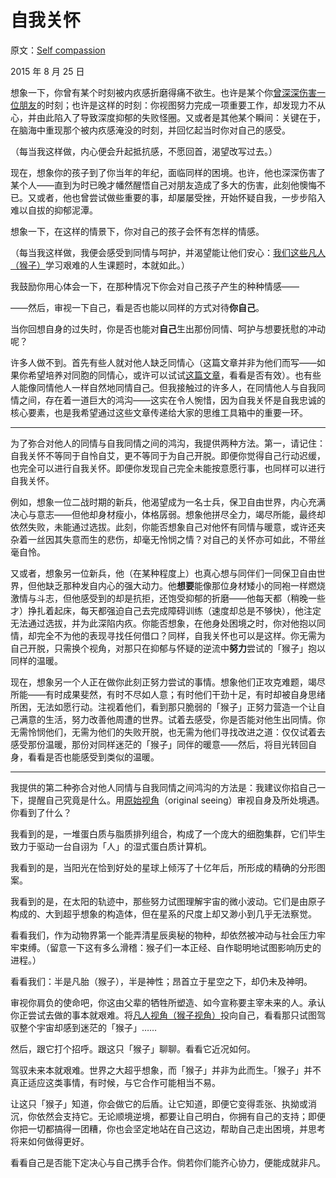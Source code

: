 # 自我关怀

原文：[Self compassion](https://mindingourway.com/self-compassion/)

2015 年 8 月 25 日

想象一下，你曾有某个时刻被内疚感折磨得痛不欲生。也许是某个你[曾深深伤害一位朋友](https://mindingourway.com/steering-towards-forbidden-conversations/)的时刻；也许是这样的时刻：你视图努力完成一项重要工作，却发现力不从心，并由此陷入了导致深度抑郁的失败怪圈。又或者是其他某个瞬间：关键在于，在脑海中重现那个被内疚感淹没的时刻，并回忆起当时你对自己的感受。

（每当我这样做，内心便会升起抵抗感，不愿回首，渴望改写过去。）

现在，想象你的孩子到了你当年的年纪，面临同样的困境。也许，他也深深伤害了某个人——直到为时已晚才幡然醒悟自己对朋友造成了多大的伤害，此刻他懊悔不已。又或者，他也曾尝试做些重要的事，却屡屡受挫，开始怀疑自我，一步步陷入难以自拔的抑郁泥潭。

想象一下，在这样的情景下，你对自己的孩子会怀有怎样的情感。

（每当我这样做，我便会感受到同情与呵护，并渴望能让他们安心：[我们这些凡人（猴子）](https://mindingourway.com/not-yet-gods/)学习艰难的人生课题时，本就如此。）

我鼓励你用心体会一下，在那种情况下你会对自己孩子产生的种种情感——

——然后，审视一下自己，看是否也能以同样的方式对待**你自己**。

当你回想自身的过失时，你是否也能对**自己**生出那份同情、呵护与想要抚慰的冲动呢？

许多人做不到。首先有些人就对他人缺乏同情心（这篇文章并非为他们而写——如果你希望培养对同胞的同情心，或许可以试试[这篇文章](https://mindingourway.com/caring-about-some/)，看看是否有效）。也有些人能像同情他人一样自然地同情自己。但我接触过的许多人，在同情他人与自我同情之间，存在着一道巨大的鸿沟——这实在令人惋惜，因为自我关怀是自我忠诚的核心要素，也是我希望通过这些文章传递给大家的思维工具箱中的重要一环。

------

为了弥合对他人的同情与自我同情之间的鸿沟，我提供两种方法。第一，请记住：自我关怀不等同于自怜自艾，更不等同于为自己开脱。即便你觉得自己行动迟缓，也完全可以进行自我关怀。即便你发现自己完全未能按意愿行事，也同样可以进行自我关怀。

例如，想象一位二战时期的新兵，他渴望成为一名士兵，保卫自由世界，内心充满决心与意志——但他却身材瘦小，体格孱弱。想象他拼尽全力，竭尽所能，最终却依然失败，未能通过选拔。此刻，你能否想象自己对他怀有同情与暖意，或许还夹杂着一丝因其失意而生的悲伤，却毫无怜悯之情？对自己的关怀亦可如此，不带丝毫自怜。

又或者，想象另一位新兵，他（在某种程度上）也真心想与同伴们一同保卫自由世界，但他缺乏那种发自内心的强大动力。他**想要**能像那位身材矮小的同袍一样燃烧激情与斗志，但他感受到的却是抗拒，还饱受抑郁的折磨——他每天都（稍晚一些才）挣扎着起床，每天都强迫自己去完成障碍训练（速度却总是不够快），他注定无法通过选拔，并为此深陷内疚。你能否想象，在他身处困境之时，你对他抱以同情，却完全不为他的表现寻找任何借口？同样，自我关怀也可以是这样。你无需为自己开脱，只需换个视角，对那只在抑郁与怀疑的逆流中**努力**尝试的「猴子」抱以同样的温暖。

现在，想象另一个人正在做你此刻正努力尝试的事情。想象他们正攻克难题，竭尽所能——有时成果斐然，有时不尽如人意；有时他们干劲十足，有时却被自身思绪所困，无法如愿行动。注视着他们，看到那只脆弱的「猴子」正努力营造一个让自己满意的生活，努力改善他周遭的世界。试着去感受，你是否能对他生出同情。你无需怜悯他们，无需为他们的失败开脱，也无需为他们寻找改进之道：仅仅试着去感受那份温暖，那份对同样迷茫的「猴子」同伴的暖意——然后，将目光转回自身，看看是否也能感受到类似的温暖。

------

我提供的第二种弥合对他人同情与自我同情之间鸿沟的方法是：我建议你掐自己一下，提醒自己究竟是什么。用[原始视角](http://lesswrong.com/lw/k7/original_seeing/)（original seeing）审视自身及所处境遇。你看到了什么？

我看到的是，一堆蛋白质与脂质排列组合，构成了一个庞大的细胞集群，它们毕生致力于驱动一台自诩为「人」的湿式蛋白质计算机。

我看到的是，当阳光在恰到好处的星球上倾泻了十亿年后，所形成的精确的分形图案。

我看到的是，在太阳的轨迹中，那些努力试图理解宇宙的微小波动。它们是由原子构成的、大到超乎想象的构造体，但在星系的尺度上却又渺小到几乎无法察觉。

看看我们，作为动物界第一个能弄清星辰奥秘的物种，却依然被冲动与社会压力牢牢束缚。（留意一下这有多么滑稽：猴子们一本正经、自作聪明地试图影响历史的进程。）

看看我们：半是凡胎（猴子），半是神性；昂首立于星空之下，却仍未及神明。

审视你肩负的使命吧，你这由父辈的牺牲所塑造、如今宣称要主宰未来的人。承认你正尝试去做的事本就艰难。将[凡人视角（猴子视角）](https://mindingourway.com/caring-about-some/)投向自己，看看那只试图驾驭整个宇宙却感到迷茫的「猴子」……

然后，跟它打个招呼。跟这只「猴子」聊聊。看看它近况如何。

驾驭未来本就艰难。世界之大超乎想象，而「猴子」并非为此而生。「猴子」并不真正适应这类事情，有时候，与它合作可能相当不易。

让这只「猴子」知道，你会做它的后盾。让它知道，即便它变得乖张、执拗或消沉，你依然会支持它。无论顺境逆境，都要让自己明白，你拥有自己的支持；即便你把一切都搞得一团糟，你也会坚定地站在自己这边，帮助自己走出困境，并思考将来如何做得更好。

看看自己是否能下定决心与自己携手合作。倘若你们能齐心协力，便能成就非凡。